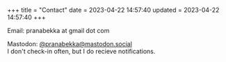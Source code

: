 +++
title = "Contact"
date = 2023-04-22 14:57:40
updated = 2023-04-22 14:57:40
+++

Email: pranabekka at gmail dot com

Mastodon: [@pranabekka@mastodon.social](https://mastodon.social/@pranabekka) \
I don't check-in often,
but I do recieve notifications.
